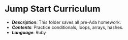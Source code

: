 # Jump Start Curriculum

- **_Description_**: This folder saves all pre-Ada homework.
- **_Contents_**: Practice conditionals, loops, arrays, hashes.
- **_Language_**: Ruby

